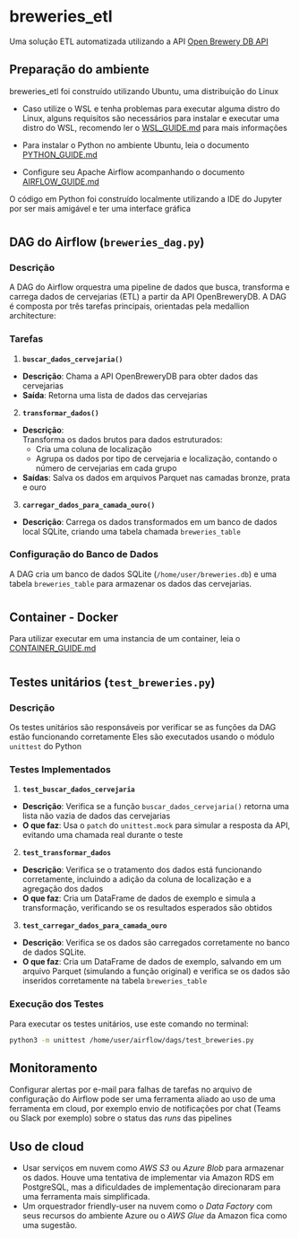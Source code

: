 # breweries_etl

Uma solução ETL automatizada utilizando a API [Open Brewery DB API](https://www.openbrewerydb.org/)

## Preparação do ambiente

breweries_etl foi construído utilizando Ubuntu, uma distribuição do Linux
  

   - Caso utilize o WSL e tenha problemas para executar alguma distro do Linux, alguns requisitos são necessários para instalar e executar uma distro do WSL, recomendo ler o [WSL_GUIDE.md](https://github.com/rdente/breweries_etl/blob/main/WSL_GUIDE.MD) para mais informações


   - Para instalar o Python no ambiente Ubuntu, leia o documento [PYTHON_GUIDE.md ](https://github.com/rdente/breweries_etl/blob/main/PYTHON_GUIDE.md)


   - Configure seu Apache Airflow acompanhando o documento [AIRFLOW_GUIDE.md](https://github.com/rdente/breweries_etl/blob/main/AIRFLOW_GUIDE.md)

O código em Python foi construído localmente utilizando a IDE do Jupyter por ser mais amigável e ter uma interface gráfica

#
## DAG do Airflow (`breweries_dag.py`)

### Descrição

A DAG do Airflow orquestra uma pipeline de dados que busca, transforma e carrega dados de cervejarias (ETL) a partir da API OpenBreweryDB. A DAG é composta por três tarefas principais, orientadas pela medallion architecture:

### Tarefas

1. **`buscar_dados_cervejaria()`**
- **Descrição**: Chama a API OpenBreweryDB para obter dados das cervejarias
- **Saída**: Retorna uma lista de dados das cervejarias

2. **`transformar_dados()`**
- **Descrição**:  
    Transforma os dados brutos para dados estruturados:
  - Cria uma coluna de localização
  - Agrupa os dados por tipo de cervejaria e localização, contando o número de cervejarias em cada grupo
- **Saídas**: Salva os dados em arquivos Parquet nas camadas bronze, prata e ouro

3. **`carregar_dados_para_camada_ouro()`**
- **Descrição**: Carrega os dados transformados em um banco de dados local SQLite, criando uma tabela chamada `breweries_table`


### Configuração do Banco de Dados

A DAG cria um banco de dados SQLite (`/home/user/breweries.db`) e uma tabela `breweries_table` para armazenar os dados das cervejarias.
#

## **Container - Docker**

Para utilizar executar em uma instancia de um container, leia o [CONTAINER_GUIDE.md ](https://github.com/rdente/breweries_etl/blob/main/CONTAINER_GUIDE.md)
#


## Testes unitários (`test_breweries.py`)

### Descrição

Os testes unitários são responsáveis por verificar se as funções da DAG estão funcionando corretamente
Eles são executados usando o módulo `unittest` do Python

### Testes Implementados

1. **`test_buscar_dados_cervejaria`**
- **Descrição**: Verifica se a função `buscar_dados_cervejaria()` retorna uma lista não vazia de dados das cervejarias
- **O que faz**: Usa o `patch` do `unittest.mock` para simular a resposta da API, evitando uma chamada real durante o teste

2. **`test_transformar_dados`**
- **Descrição**: Verifica se o tratamento dos dados está funcionando corretamente, incluindo a adição da coluna de localização e a agregação dos dados
- **O que faz**: Cria um DataFrame de dados de exemplo e simula a transformação, verificando se os resultados esperados são obtidos

3. **`test_carregar_dados_para_camada_ouro`**
- **Descrição**: Verifica se os dados são carregados corretamente no banco de dados SQLite.
- **O que faz**: Cria um DataFrame de dados de exemplo, salvando em um arquivo Parquet (simulando a função original) e verifica se os dados são inseridos corretamente na tabela `breweries_table`

### Execução dos Testes

Para executar os testes unitários, use este comando no terminal:

```bash
python3 -m unittest /home/user/airflow/dags/test_breweries.py
```

## Monitoramento
Configurar alertas por e-mail para falhas de tarefas no arquivo de configuração do Airflow pode ser uma ferramenta aliado ao uso de uma ferramenta em cloud, por exemplo envio de notificações por chat (Teams ou Slack por exemplo) sobre o status das *runs* das pipelines

## Uso de cloud 
 - Usar serviços em nuvem como *AWS S3* ou *Azure Blob* para armazenar os dados. Houve uma tentativa de implementar via Amazon RDS em PostgreSQL, mas a dificuldades de implementação direcionaram para uma ferramenta mais simplificada.
 - Um orquestrador friendly-user na nuvem como o *Data Factory* com seus recursos do ambiente Azure ou o *AWS Glue* da Amazon fica como uma sugestão.
